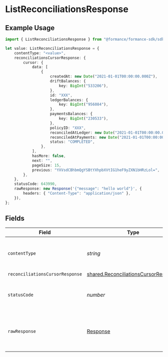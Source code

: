 # ListReconciliationsResponse

## Example Usage

```typescript
import { ListReconciliationsResponse } from "@formance/formance-sdk/sdk/models/operations";

let value: ListReconciliationsResponse = {
    contentType: "<value>",
    reconciliationsCursorResponse: {
        cursor: {
            data: [
                {
                    createdAt: new Date("2021-01-01T00:00:00.000Z"),
                    driftBalances: {
                        key: BigInt("533206"),
                    },
                    id: "XXX",
                    ledgerBalances: {
                        key: BigInt("956084"),
                    },
                    paymentsBalances: {
                        key: BigInt("230533"),
                    },
                    policyID: "XXX",
                    reconciledAtLedger: new Date("2021-01-01T00:00:00.000Z"),
                    reconciledAtPayments: new Date("2021-01-01T00:00:00.000Z"),
                    status: "COMPLETED",
                },
            ],
            hasMore: false,
            next: "",
            pageSize: 15,
            previous: "YXVsdCBhbmQgYSBtYXhpbXVtIG1heF9yZXN1bHRzLol=",
        },
    },
    statusCode: 643990,
    rawResponse: new Response('{"message": "hello world"}', {
        headers: { "Content-Type": "application/json" },
    }),
};
```

## Fields

| Field                                                                                               | Type                                                                                                | Required                                                                                            | Description                                                                                         |
| --------------------------------------------------------------------------------------------------- | --------------------------------------------------------------------------------------------------- | --------------------------------------------------------------------------------------------------- | --------------------------------------------------------------------------------------------------- |
| `contentType`                                                                                       | *string*                                                                                            | :heavy_check_mark:                                                                                  | HTTP response content type for this operation                                                       |
| `reconciliationsCursorResponse`                                                                     | [shared.ReconciliationsCursorResponse](../../../sdk/models/shared/reconciliationscursorresponse.md) | :heavy_minus_sign:                                                                                  | OK                                                                                                  |
| `statusCode`                                                                                        | *number*                                                                                            | :heavy_check_mark:                                                                                  | HTTP response status code for this operation                                                        |
| `rawResponse`                                                                                       | [Response](https://developer.mozilla.org/en-US/docs/Web/API/Response)                               | :heavy_check_mark:                                                                                  | Raw HTTP response; suitable for custom response parsing                                             |